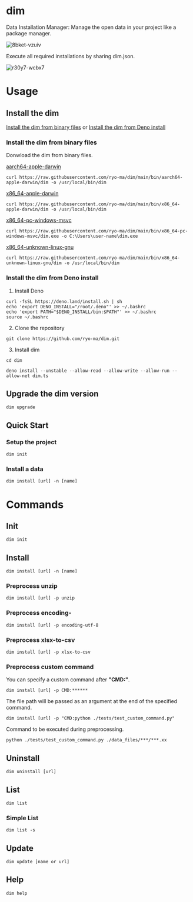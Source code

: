 # dim

Data Installation Manager: Manage the open data in your project like a package
manager.

![8bket-vzuiv](https://user-images.githubusercontent.com/6661165/148486923-a29f6ea5-ecbc-4d69-9f40-66bed34e3f99.gif)

Execute all required installations by sharing dim.json.

![r30y7-wcbx7](https://user-images.githubusercontent.com/6661165/148490980-c1ae8195-a3fd-430f-aa10-c11c7cf1fd64.gif)

# Usage

## Install the dim

[Install the dim from binary files](#install-the-dim-from-binary-files) or [Install the dim from Deno install](#install-the-dim-from-deno-install)

### Install the dim from binary files

Donwload the dim from binary files.

[aarch64-apple-darwin](https://github.com/ryo-ma/dim/raw/main/bin/aarch64-apple-darwin/dim)

```
curl https://raw.githubusercontent.com/ryo-ma/dim/main/bin/aarch64-apple-darwin/dim -o /usr/local/bin/dim
```

[x86_64-apple-darwin](https://github.com/ryo-ma/dim/raw/main/bin/x86_64-apple-darwin/dim)

```
curl https://raw.githubusercontent.com/ryo-ma/dim/main/bin/x86_64-apple-darwin/dim -o /usr/local/bin/dim
```

[x86_64-pc-windows-msvc](https://github.com/ryo-ma/dim/raw/main/bin/x86_64-pc-windows-msvc/dim.exe)

```
curl https://raw.githubusercontent.com/ryo-ma/dim/main/bin/x86_64-pc-windows-msvc/dim.exe -o C:\Users\user-name\dim.exe
```

[x86_64-unknown-linux-gnu](https://github.com/ryo-ma/dim/raw/main/bin/x86_64-unknown-linux-gnu/dim)

```
curl https://raw.githubusercontent.com/ryo-ma/dim/main/bin/x86_64-unknown-linux-gnu/dim -o /usr/local/bin/dim
```

### Install the dim from Deno install

1. Install Deno

```
curl -fsSL https://deno.land/install.sh | sh
echo 'export DENO_INSTALL="/root/.deno"' >> ~/.bashrc
echo 'export PATH="$DENO_INSTALL/bin:$PATH"' >> ~/.bashrc
source ~/.bashrc
```

2. Clone the repository

```
git clone https://github.com/ryo-ma/dim.git
```

3. Install dim

```
cd dim

deno install --unstable --allow-read --allow-write --allow-run --allow-net dim.ts
```

## Upgrade the dim version

```
dim upgrade
```

## Quick Start

### Setup the project

```
dim init
```

### Install a data

```
dim install [url] -n [name]
```



# Commands

## Init

```
dim init
```

## Install

```
dim install [url] -n [name]
```

### Preprocess unzip

```
dim install [url] -p unzip
```

### Preprocess encoding-

```
dim install [url] -p encoding-utf-8
```

### Preprocess xlsx-to-csv

```
dim install [url] -p xlsx-to-csv
```

### Preprocess custom command 

You can specify a custom command after **"CMD:"**.


```
dim install [url] -p CMD:******
```

The file path will be passed as an argument at the end of the specified command.

```
dim install [url] -p "CMD:python ./tests/test_custom_command.py"
```

Command to be executed during preprocessing.

```
python ./tests/test_custom_command.py ./data_files/***/***.xx
```


## Uninstall

```
dim uninstall [url]
```

## List

```
dim list
```

### Simple List

```
dim list -s
```

## Update

```
dim update [name or url]
```



## Help

```
dim help
```
